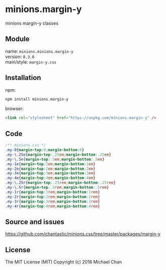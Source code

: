 # minions.margin-y
minions margin-y classes

## Module
name: `minions.minions.margin-y`  
version: `0.3.0`  
main/style: `margin-y.css`  

## Installation
npm:
```bash
npm install minions.margin-y
```

browser:
```html
<link rel="stylesheet" href="https://unpkg.com/minions.margin-y" />
```

## Code
```css
/*! minions.css */
.my-0{margin-top:0;margin-bottom:0}
.my-\.25e{margin-top:.25em;margin-bottom:.25em}
.my-\.5e{margin-top:.5em;margin-bottom:.5em}
.my-1e{margin-top:1em;margin-bottom:1em}
.my-2e{margin-top:2em;margin-bottom:2em}
.my-3e{margin-top:3em;margin-bottom:3em}
.my-4e{margin-top:4em;margin-bottom:4em}
.my-\.25r{margin-top:.25rem;margin-bottom:.25rem}
.my-\.5r{margin-top:.5rem;margin-bottom:.5rem}
.my-1r{margin-top:1rem;margin-bottom:1rem}
.my-2r{margin-top:2rem;margin-bottom:2rem}
.my-3r{margin-top:3rem;margin-bottom:3rem}
.my-4r{margin-top:4rem;margin-bottom:4rem}

```

## Source and issues

https://github.com/chantastic/minions.css/tree/master/packages/margin-y

## License

The MIT License (MIT)
Copyright (c) 2016 Michael Chan